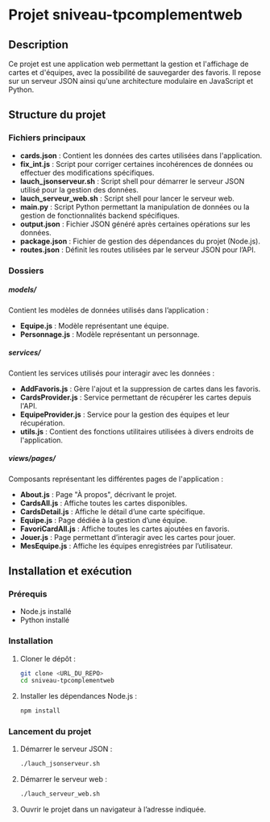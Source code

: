 # Projet sniveau-tpcomplementweb

## Description
Ce projet est une application web permettant la gestion et l'affichage de cartes et d'équipes, avec la possibilité de sauvegarder des favoris. Il repose sur un serveur JSON ainsi qu'une architecture modulaire en JavaScript et Python.

## Structure du projet

### **Fichiers principaux**
- **cards.json** : Contient les données des cartes utilisées dans l'application.
- **fix_int.js** : Script pour corriger certaines incohérences de données ou effectuer des modifications spécifiques.
- **lauch_jsonserveur.sh** : Script shell pour démarrer le serveur JSON utilisé pour la gestion des données.
- **lauch_serveur_web.sh** : Script shell pour lancer le serveur web.
- **main.py** : Script Python permettant la manipulation de données ou la gestion de fonctionnalités backend spécifiques.
- **output.json** : Fichier JSON généré après certaines opérations sur les données.
- **package.json** : Fichier de gestion des dépendances du projet (Node.js).
- **routes.json** : Définit les routes utilisées par le serveur JSON pour l’API.

### **Dossiers**


##### **models/**
Contient les modèles de données utilisés dans l’application :
- **Equipe.js** : Modèle représentant une équipe.
- **Personnage.js** : Modèle représentant un personnage.

##### **services/**
Contient les services utilisés pour interagir avec les données :
- **AddFavoris.js** : Gère l'ajout et la suppression de cartes dans les favoris.
- **CardsProvider.js** : Service permettant de récupérer les cartes depuis l'API.
- **EquipeProvider.js** : Service pour la gestion des équipes et leur récupération.
- **utils.js** : Contient des fonctions utilitaires utilisées à divers endroits de l'application.

##### **views/pages/**
Composants représentant les différentes pages de l'application :
- **About.js** : Page "À propos", décrivant le projet.
- **CardsAll.js** : Affiche toutes les cartes disponibles.
- **CardsDetail.js** : Affiche le détail d’une carte spécifique.
- **Equipe.js** : Page dédiée à la gestion d’une équipe.
- **FavoriCardAll.js** : Affiche toutes les cartes ajoutées en favoris.
- **Jouer.js** : Page permettant d’interagir avec les cartes pour jouer.
- **MesEquipe.js** : Affiche les équipes enregistrées par l’utilisateur.

## Installation et exécution

### **Prérequis**
- Node.js installé
- Python installé

### **Installation**
1. Cloner le dépôt :
   ```sh
   git clone <URL_DU_REPO>
   cd sniveau-tpcomplementweb
   ```
2. Installer les dépendances Node.js :
   ```sh
   npm install
   ```

### **Lancement du projet**
1. Démarrer le serveur JSON :
   ```sh
   ./lauch_jsonserveur.sh
   ```
2. Démarrer le serveur web :
   ```sh
   ./lauch_serveur_web.sh
   ```
3. Ouvrir le projet dans un navigateur à l’adresse indiquée.

